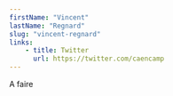 ```yaml
---
firstName: "Vincent"
lastName: "Regnard"
slug: "vincent-regnard"
links:
    - title: Twitter
      url: https://twitter.com/caencamp
---
```


A faire
